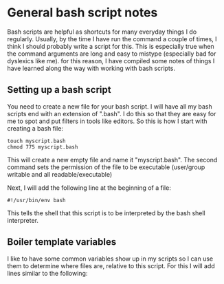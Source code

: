 # General bash script notes
Bash scripts are helpful as shortcuts for many everyday things I do regularly. Usually, by the time I have run the command a couple of times, I think I should probably write a script for this. This is especially true when the command arguments are long and easy to mistype (especially bad for dyslexics like me). for this reason, I have compiled some notes of things I have learned along the way with working with bash scripts.

## Setting up a bash script
You need to create a new file for your bash script. I will have all my bash scripts end with an extension of ".bash".  I do this so that they are easy for me to spot and put filters in tools like editors. So this is how I start with creating a bash file:

```
touch myscript.bash
chmod 775 myscript.bash
```

This will create a new empty file and name it "myscript.bash". The second command sets the permission of the file to be executable (user/group writable and all readable/executable)

Next, I will add the following line at the beginning of a file:

```
#!/usr/bin/env bash
```

This tells the shell that this script is to be interpreted by the bash shell interpreter.

## Boiler template variables

I like to have some common variables show up in my scripts so I can use them to determine where files are, relative to this script.  For this I will add lines similar to the following:


